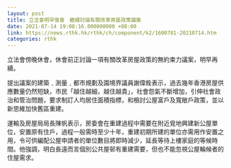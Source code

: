 ```yaml
---
layout: post
title: 立法會明早復會　繼續討論有關改革房屋政策議案
date: 2021-07-14 19:08:16.000000000 +08:00
link: https://news.rthk.hk/rthk/ch/component/k2/1600781-20210714.htm
categories: rthk
---
```


立法會傍晚休會，休會前正討論一項有關改革房屋政策的無約束力議案，明早再續。

提出議案的建築﹑測量﹑都市規劃及園境界議員謝偉銓表示，過去幾年香港房屋供應數量仍然短缺，市民「越住越細，越住越貴」，社會怨氣不斷增加，引伸社會政治和管治問題，要求制訂人均居住面積指標，和檢討公屋富戶及寬敞戶政策，並以新思維加快舊區重建。

運輸及房屋局局長陳帆表示，房委會在重建過程中需要在附近覓地興建新公屋單位，安置原有住戶，過程一般需時至少十年，重建初期所建的單位亦需用作安置之用，令可供編配公屋申請者的單位數目將即時減少，延長等待上樓家庭的等候時間。他強調，明白長遠而言個別公共屋邨有重建需要，但也不能忽視公屋輪候者的住屋需求。

